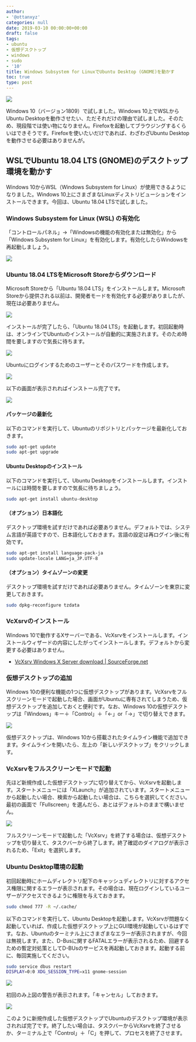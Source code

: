 ```yaml
---
author:
- '@ottanxyz'
categories: null
date: 2019-03-10 00:00:00+00:00
draft: false
tags:
- ubuntu
- 仮想デスクトップ
- windows
- sudo
- '10'
title: Windows Subsystem for LinuxでUbuntu Desktop (GNOME)を動かす
toc: true
type: post
---
```


![](190310-90fa5c4fa27f216f.jpg)

Windows 10（バージョン1809）で試しました。Windows 10上でWSLからUbuntu Desktopを動作させたい、ただそれだけの理由で試しました。そのため、現段階では使い物になりません。Firefoxを起動してブラウジングするくらいはできそうです。Firefoxを使いたいだけであれば、わざわざUbuntu Desktopを動作させる必要はありませんが。

## WSLでUbuntu 18.04 LTS (GNOME)のデスクトップ環境を動かす

Windows 10からWSL（Windows Subsystem for Linux）が使用できるようになりました。Windows 10上にさまざまなLinuxディストリビューションをインストールできます。今回は、Ubuntu 18.04 LTSで試しました。

### Windows Subsystem for Linux (WSL) の有効化

「コントロールパネル」→「Windowsの機能の有効化または無効化」から「Windows Subsystem for Linux」を有効化します。有効化したらWindowsを再起動しましょう。

![](190310-fcb85db6ace9f46d.jpg)

### Ubuntu 18.04 LTSをMicrosoft Storeからダウンロード

Microsoft Storeから「Ubuntu 18.04 LTS」をインストールします。Microsoft Storeから提供される以前は、開発者モードを有効化する必要がありましたが、現在は必要ありません。

![](190310-41eed16be16e8a4a.jpg)

インストールが完了したら、「Ubuntu 18.04 LTS」を起動します。初回起動時は、オンラインでUbuntuのインストールが自動的に実施されます。そのため時間を要しますので気長に待ちます。

![](190310-e49dd3d9c053bf09.jpg)

Ubuntuにログインするためのユーザーとそのパスワードを作成します。

![](190310-ef1cbfaf8258dc6b.jpg)

以下の画面が表示されればインストール完了です。

![](190310-50a9d44dbd9d7b10.jpg)

#### パッケージの最新化

以下のコマンドを実行して、Ubuntuのリポジトリとパッケージを最新化しておきます。

```bash
sudo apt-get update
sudo apt-get upgrade
```

#### Ubuntu Desktopのインストール

以下のコマンドを実行して、Ubuntu Desktopをインストールします。インストールには時間を要しますので気長に待ちましょう。

```bash
sudo apt-get install ubuntu-desktop
```

#### （オプション）日本語化

デスクトップ環境を試すだけであれば必要ありません。デフォルトでは、システム言語が英語ですので、日本語化しておきます。言語の設定は再ログイン後に有効です。

```bash
sudo apt-get install language-pack-ja
sudo update-locale LANG=ja_JP.UTF-8
```

#### （オプション）タイムゾーンの変更

デスクトップ環境を試すだけであれば必要ありません。タイムゾーンを東京に変更しておきます。

```bash
sudo dpkg-reconfigure tzdata
```

### VcXsrvのインストール

Windows 10で動作するXサーバーである、VcXsrvをインストールします。インストールウィザードの内容にしたがってインストールします。デフォルトから変更する必要はありません。

- [VcXsrv Windows X Server download | SourceForge.net](https://sourceforge.net/projects/vcxsrv/)

### 仮想デスクトップの追加

Windows 10の便利な機能の1つに仮想デスクトップがあります。VcXsrvをフルスクリーンモードで起動した場合、画面がUbuntuに専有されてしまうため、仮想デスクトップを追加しておくと便利です。なお、Windows 10の仮想デスクトップは「Windows」キー＋「Control」＋「←」or「→」で切り替えできます。

![](190310-af9fc62449b50ace.jpg)

仮想デスクトップは、Windows 10から搭載されたタイムライン機能で追加できます。タイムラインを開いたら、左上の「新しいデスクトップ」をクリックします。

### VcXsrvをフルスクリーンモードで起動

先ほど新規作成した仮想デスクトップに切り替えてから、VcXsrvを起動します。スタートメニューには「XLaunch」が追加されています。スタートメニューから起動したい場合、検索から起動したい場合は、こちらを選択してください。最初の画面で「Fullscreen」を選んだら、あとはデフォルトのままで構いません。

![](190310-ca4501e628907cc4.jpg)

フルスクリーンモードで起動した「VcXsrv」を終了する場合は、仮想デスクトップを切り替えて、タスクバーから終了します。終了確認のダイアログが表示されるため、「Exit」を選択します。

### Ubuntu Desktop環境の起動

初回起動時にホームディレクトリ配下のキャッシュディレクトリに対するアクセス権限に関するエラーが表示されます。その場合は、現在ログインしているユーザーがアクセスできるように権限を与えておきます。

```bash
sudo chmod 777 -R ~/.cache/
```

以下のコマンドを実行して、Ubuntu Desktopを起動します。VcXsrvが問題なく起動していれば、作成した仮想デスクトップ上にGUI環境が起動しているはずです。なお、Ubuntuのターミナル上にさまざまなエラーが表示されますが、今回は無視します。また、D-Busに関するFATALエラーが表示されるため、回避するための暫定対処策としてD-BUsのサービスを再起動しておきます。起動する前に、毎回実施してください。

```bash
sudo service dbus restart
DISPLAY=0:0 XDG_SESSION_TYPE=x11 gnome-session
```

![](190310-7334bc3c5ca6bf76.jpg)

初回のみ上図の警告が表示されます。「キャンセル」しておきます。

![](190310-62ef334d1cbf6ed1.jpg)

このように新規作成した仮想デスクトップでUbuntuのデスクトップ環境が表示されれば完了です。終了したい場合は、タスクバーからVcXsrvを終了させるか、ターミナル上で「Control」＋「C」を押して、プロセスを終了させます。
